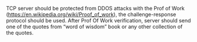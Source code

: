 TCP server should be protected from DDOS attacks with the Prof of Work (https://en.wikipedia.org/wiki/Proof_of_work), the challenge-response protocol should be used.
After Prof Of Work verification, server should send one of the quotes from “word of wisdom” book or any other collection of the quotes.

